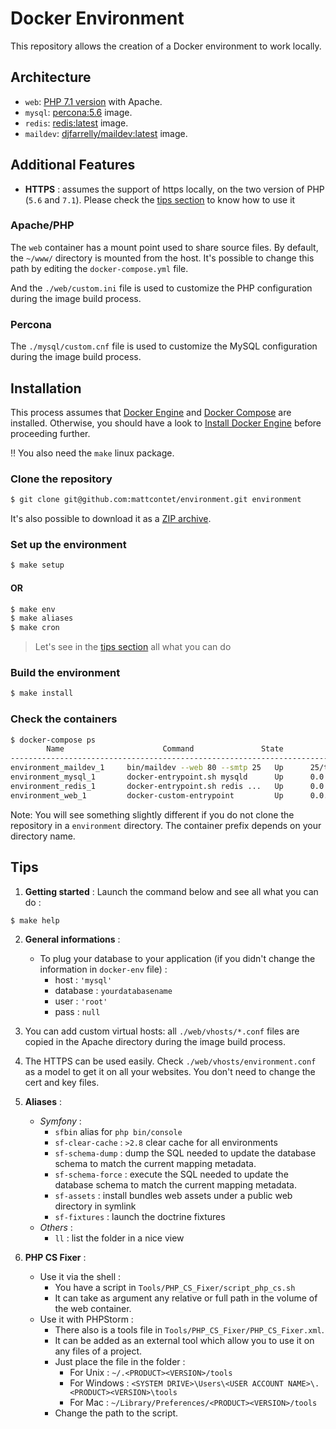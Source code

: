 # Docker Environment
This repository allows the creation of a Docker environment to work locally.

## Architecture
* `web`: [PHP 7.1 version](https://github.com/mattcontet/environment/blob/master/web/Dockerfile) with Apache.
* `mysql`: [percona:5.6](https://hub.docker.com/_/percona/) image.
* `redis`: [redis:latest](https://hub.docker.com/_/redis/) image.
* `maildev`: [djfarrelly/maildev:latest](https://hub.docker.com/r/djfarrelly/maildev/) image.

## Additional Features
* **HTTPS** : assumes the support of https locally, on the two version of PHP (`5.6` and `7.1`). Please check the [tips section](#tips) to know how to use it

### Apache/PHP
The `web` container has a mount point used to share source files.
By default, the `~/www/` directory is mounted from the host. It's possible to change this path by editing the `docker-compose.yml` file.

And the `./web/custom.ini` file is used to customize the PHP configuration during the image build process. 

### Percona
The `./mysql/custom.cnf` file is used to customize the MySQL configuration during the image build process.

## Installation
This process assumes that [Docker Engine](https://www.docker.com/docker-engine) and [Docker Compose](https://docs.docker.com/compose/) are installed.
Otherwise, you should have a look to [Install Docker Engine](https://docs.docker.com/engine/installation/) before proceeding further.

:bangbang: You also need the `make` linux package.

### Clone the repository
```bash
$ git clone git@github.com:mattcontet/environment.git environment
```
It's also possible to download it as a [ZIP archive](https://github.com/mattcontet/environment/archive/master.zip).

### Set up the environment
```bash
$ make setup
```
#### OR
```bash
$ make env
$ make aliases
$ make cron
```
> Let's see in the [tips section](#tips) all what you can do

### Build the environment
```bash
$ make install
```

### Check the containers
```bash
$ docker-compose ps
        Name                      Command               State                      Ports
------------------------------------------------------------------------------------------------------------
environment_maildev_1     bin/maildev --web 80 --smtp 25   Up      25/tcp, 0.0.0.0:1080->80/tcp
environment_mysql_1       docker-entrypoint.sh mysqld      Up      0.0.0.0:3306->3306/tcp
environment_redis_1       docker-entrypoint.sh redis ...   Up      0.0.0.0:6379->6379/tcp
environment_web_1         docker-custom-entrypoint         Up      0.0.0.0:443->443/tcp, 0.0.0.0:80->80/tcp
```
Note: You will see something slightly different if you do not clone the repository in a `environment` directory.
The container prefix depends on your directory name.

## Tips
1. **Getting started** :
Launch the command below and see all what you can do :
```bash
$ make help
```

2. **General informations** :
    - To plug your database to your application (if you didn't change the information in `docker-env` file) :
        - host : `'mysql'`
        - database : `yourdatabasename`
        - user : `'root'`
        - pass : `null`

3. You can add custom virtual hosts: all `./web/vhosts/*.conf` files are copied in the Apache directory during the image build process.

4. The HTTPS can be used easily. Check `./web/vhosts/environment.conf` as a model to get it on all your websites. You don't need to change the cert and key files.

5. **Aliases** :
    - _Symfony_ : 
        - `sfbin` alias for `php bin/console`
        - `sf-clear-cache`  : `>2.8` clear cache for all environments
        - `sf-schema-dump`  : dump the SQL needed to update the database schema to match the current mapping metadata.
        - `sf-schema-force` : execute the SQL needed to update the database schema to match the current mapping metadata.
        - `sf-assets`       : install bundles web assets under a public web directory in symlink
        - `sf-fixtures`     : launch the doctrine fixtures
    - _Others_ :
        - `ll`              : list the folder in a nice view

6. **PHP CS Fixer** :
    - Use it via the shell :
        - You have a script in `Tools/PHP_CS_Fixer/script_php_cs.sh`
        - It can take as argument any relative or full path in the volume of the web container.
    - Use it with PHPStorm : 
        - There also is a tools file in `Tools/PHP_CS_Fixer/PHP_CS_Fixer.xml`.
        - It can be added as an external tool which allow you to use it on any files of a project.
        - Just place the file in the folder :
            - For Unix : `~/.<PRODUCT><VERSION>/tools`
            - For Windows : `<SYSTEM DRIVE>\Users\<USER ACCOUNT NAME>\.<PRODUCT><VERSION>\tools`
            - For Mac : `~/Library/Preferences/<PRODUCT><VERSION>/tools`
        - Change the path to the script.
